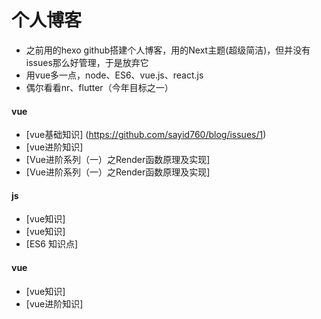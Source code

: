 # 个人博客
- 之前用的hexo github搭建个人博客，用的Next主题(超级简洁)，但并没有issues那么好管理，于是放弃它
- 用vue多一点，node、ES6、vue.js、react.js
- 偶尔看看nr、flutter（今年目标之一）


#### vue
- [vue基础知识] (https://github.com/sayid760/blog/issues/1)
- [vue进阶知识] 
- [Vue进阶系列（一）之Render函数原理及实现]
- [Vue进阶系列（一）之Render函数原理及实现]


#### js
- [vue知识]
- [vue知识]
- [ES6 知识点]


#### vue
- [vue知识]
- [vue进阶知识]




